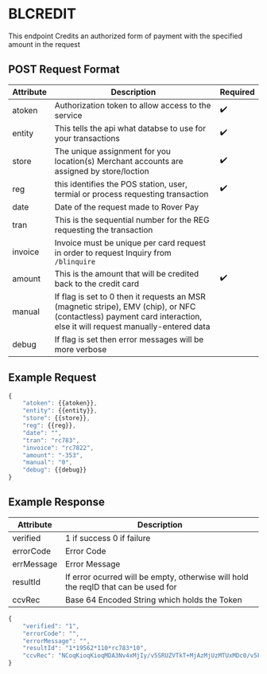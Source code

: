 # BLCREDIT

<PageHeader />
This endpoint Credits an authorized form of payment with the specified amount in the request

## POST Request Format

| Attribute | Description                                                                                                                                                           | Required           |
| --------- | --------------------------------------------------------------------------------------------------------------------------------------------------------------------- | ------------------ |
| atoken    | Authorization token to allow access to the service                                                                                                                    | :heavy_check_mark: |
| entity    | This tells the api what databse to use for your transactions                                                                                                          | :heavy_check_mark: |
| store     | The unique assignment for you location(s) Merchant accounts are assigned by store/loction                                                                             | :heavy_check_mark: |
| reg       | this identifies the POS station, user, termial or process requesting transaction                                                                                      | :heavy_check_mark: |
| date      | Date of the request made to Rover Pay                                                                                                                                 |
| tran      | This is the sequential number for the REG requesting the transaction                                                                                                  |
| invoice   | Invoice must be unique per card request in order to request Inquiry from `/blinquire`                                                                                 |
| amount    | This is the amount that will be credited back to the credit card                                                                                                      | :heavy_check_mark: |
| manual    | If flag is set to 0 then it requests an MSR (magnetic stripe), EMV (chip), or NFC (contactless) payment card interaction, else  it will request manually-entered data |
| debug     | If flag is set then error messages will be more verbose                                                                                                               |

## Example Request

```Javascript
{
    "atoken": {{atoken}},
    "entity": {{entity}},
    "store": {{store}},
    "reg": {{reg}},
    "date": "",
    "tran": "rc783",
    "invoice": "rc7822",
    "amount": "-353",
    "manual": "0",
    "debug": {{debug}}
}
```

## Example Response

| Attribute  | Description                                                                        |
| ---------- | ---------------------------------------------------------------------------------- |
| verified   | 1 if success 0 if failure                                                          |
| errorCode  | Error Code                                                                         |
| errMessage | Error Message                                                                      |
| resultId   | If error ocurred will be empty, otherwise will hold the reqID that can be used for |
| ccvRec     | Base 64 Encoded String which holds the Token                                       |

```Javascript
{
    "verified": "1",
    "errorCode": "",
    "errorMessage": "",
    "resultId": "1*19562*110*rc783*10",
    "ccvRec": "NCoqKioqKioqMDA3Nv4xMjIy/v5SRUZVTkT+MjAzMjUzMTUxMDc0/v5FTkNSWVBURUT+Vv5WaXNh/v5Q/v5bRDIwXSBDaGFyZ2UgQWNjZXB0ZWQu/v7+/v7+MSoxOTU2MioxMTAqcmM3ODMqMTD+/v7+/v7+/v7+/v4tMzUz/v7+/v7+/v5UT0tFTi1DUkVESVT+OTQ3ODg0ODcxODY1MDA3Nv5CT0xU/v7+/v7+/v7+/v7+/v7+/v7+/v7+/v7+/v7+Vf5V/nJjNzgyNw=="
}
```
